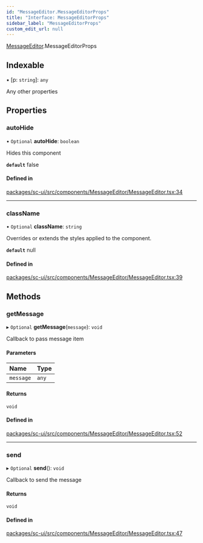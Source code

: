 ```yaml
---
id: "MessageEditor.MessageEditorProps"
title: "Interface: MessageEditorProps"
sidebar_label: "MessageEditorProps"
custom_edit_url: null
---
```


[MessageEditor](../modules/MessageEditor.md).MessageEditorProps

## Indexable

▪ [p: `string`]: `any`

Any other properties

## Properties

### autoHide

• `Optional` **autoHide**: `boolean`

Hides this component

**`default`** false

#### Defined in

[packages/sc-ui/src/components/MessageEditor/MessageEditor.tsx:34](https://github.com/selfcommunity/community-ui/blob/1eb776a/packages/sc-ui/src/components/MessageEditor/MessageEditor.tsx#L34)

___

### className

• `Optional` **className**: `string`

Overrides or extends the styles applied to the component.

**`default`** null

#### Defined in

[packages/sc-ui/src/components/MessageEditor/MessageEditor.tsx:39](https://github.com/selfcommunity/community-ui/blob/1eb776a/packages/sc-ui/src/components/MessageEditor/MessageEditor.tsx#L39)

## Methods

### getMessage

▸ `Optional` **getMessage**(`message`): `void`

Callback to pass message item

#### Parameters

| Name | Type |
| :------ | :------ |
| `message` | `any` |

#### Returns

`void`

#### Defined in

[packages/sc-ui/src/components/MessageEditor/MessageEditor.tsx:52](https://github.com/selfcommunity/community-ui/blob/1eb776a/packages/sc-ui/src/components/MessageEditor/MessageEditor.tsx#L52)

___

### send

▸ `Optional` **send**(): `void`

Callback to send the message

#### Returns

`void`

#### Defined in

[packages/sc-ui/src/components/MessageEditor/MessageEditor.tsx:47](https://github.com/selfcommunity/community-ui/blob/1eb776a/packages/sc-ui/src/components/MessageEditor/MessageEditor.tsx#L47)
